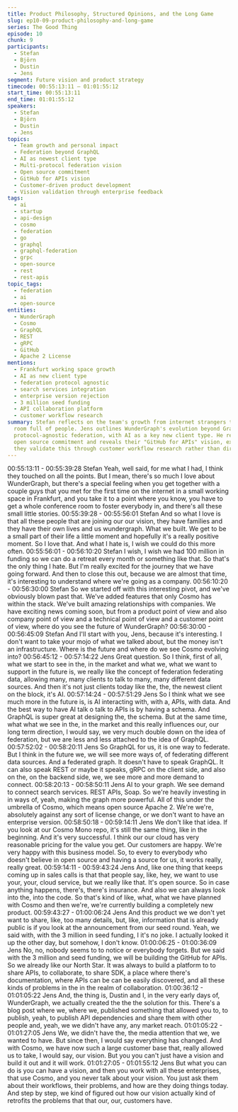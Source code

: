 ```yaml
---
title: Product Philosophy, Structured Opinions, and the Long Game
slug: ep10-09-product-philosophy-and-long-game
series: The Good Thing
episode: 10
chunk: 9
participants:
  - Stefan
  - Björn
  - Dustin
  - Jens
segment: Future vision and product strategy
timecode: 00:55:13:11 – 01:01:55:12
start_time: 00:55:13:11
end_time: 01:01:55:12
speakers:
  - Stefan
  - Björn
  - Dustin
  - Jens
topics:
  - Team growth and personal impact
  - Federation beyond GraphQL
  - AI as newest client type
  - Multi-protocol federation vision
  - Open source commitment
  - GitHub for APIs vision
  - Customer-driven product development
  - Vision validation through enterprise feedback
tags:
  - ai
  - startup
  - api-design
  - cosmo
  - federation
  - go
  - graphql
  - graphql-federation
  - grpc
  - open-source
  - rest
  - rest-apis
topic_tags:
  - federation
  - ai
  - open-source
entities:
  - WunderGraph
  - Cosmo
  - GraphQL
  - REST
  - gRPC
  - GitHub
  - Apache 2 License
mentions:
  - Frankfurt working space growth
  - AI as new client type
  - federation protocol agnostic
  - search services integration
  - enterprise version rejection
  - 3 million seed funding
  - API collaboration platform
  - customer workflow research
summary: Stefan reflects on the team's growth from internet strangers to a conference
  room full of people. Jens outlines WunderGraph's evolution beyond GraphQL toward
  protocol-agnostic federation, with AI as a key new client type. He reaffirms their
  open source commitment and reveals their "GitHub for APIs" vision, explaining how
  they validate this through customer workflow research rather than direct pitching.
---
```


00:55:13:11 - 00:55:39:28
Stefan
Yeah, well said, for me what I had, I think they touched on all the points. But I mean, there's so
much I love about WunderGraph, but there's a special feeling when you get together with a
couple guys that you met for the first time on the internet in a small working space in Frankfurt,
and you take it to a point where you know, you have to get a whole conference room to foster
everybody in, and there's all these small little stories.
00:55:39:28 - 00:55:56:01
Stefan
And so what I love is that all these people that are joining our our vision, they have families and
they have their own lives and us wundergraph. What we built. We get to be a small part of their
life a little moment and hopefully it's a really positive moment. So I love that. And what I hate is, I
wish we could do this more often.
00:55:56:01 - 00:56:10:20
Stefan
I wish, I wish we had 100 million in funding so we can do a retreat every month or something
like that. So that's the only thing I hate. But I'm really excited for the journey that we have going
forward. And then to close this out, because we are almost that time, it's interesting to
understand where we're going as a company.
00:56:10:20 - 00:56:30:00
Stefan
So we started off with this interesting pivot, and we've obviously blown past that. We've added
features that only Cosmo has within the stack. We've built amazing relationships with
companies. We have exciting news coming soon, but from a product point of view and also
company point of view and a technical point of view and a customer point of view, where do you
see the future of WunderGraph?
00:56:30:00 - 00:56:45:09
Stefan
And I'll start with you, Jens, because it's interesting. I don't want to take your mojo of what we
talked about, but the money isn't an infrastructure. Where is the future and where do we see
Cosmo evolving into?
00:56:45:12 - 00:57:14:22
Jens
Great question. So I think, first of all, what we start to see in the, in the market and what we,
what we want to support in the future is, we really like the concept of federation federating data,
allowing many, many clients to talk to many, many different data sources. And then it's not just
clients today like the, the, the newest client on the block, it's AI.
00:57:14:24 - 00:57:51:29
Jens
So I think what we see much more in the future is, is AI interacting with, with a, APIs, with data.
And the best way to have AI talk o talk to APIs is by having a schema. And GraphQL is super
great at designing the, the schema. But at the same time, what what we see in the, in the
market and this really influences our, our long term direction, I would say, we very much double
down on the idea of federation, but we are less and less attached to the idea of GraphQL.
00:57:52:02 - 00:58:20:11
Jens
So GraphQL for us, it is one way to federate. But I think in the future we, we will see more ways
of, of federating different data sources. And a federated graph. It doesn't have to speak
GraphQL. It can also speak REST or maybe it speaks, gRPC on the client side, and also on the,
on the backend side, we, we see more and more demand to connect.
00:58:20:13 - 00:58:50:11
Jens
AI to your graph. We see demand to connect search services. REST APIs, Soap. So we're
heavily investing in in ways of, yeah, making the graph more powerful. All of this under the
umbrella of Cosmo, which means open source Apache 2. We're we're, absolutely against any
sort of license change, or we don't want to have an enterprise version.
00:58:50:18 - 00:59:14:11
Jens
We don't like that idea. If you look at our Cosmo Mono repo, it's still the same thing, like in the
beginning. And it's very successful. I think our our cloud has very reasonable pricing for the
value you get. Our customers are happy. We're very happy with this business model. So, to
every to everybody who doesn't believe in open source and having a source for us, it works
really, really great.
00:59:14:11 - 00:59:43:24
Jens
And, like one thing that keeps coming up in sales calls is that that people say, like, hey, we want
to use your, your, cloud service, but we really like that. It's open source. So in case anything
happens, there's, there's insurance. And also we can always look into the, into the code. So
that's kind of like, what, what we have planned with Cosmo and then we're, we're currently
building a completely new product.
00:59:43:27 - 01:00:06:24
Jens
And this product we we don't yet want to share, like, too many details, but, like, information that
is already public is if you look at the announcement from our seed round. Yeah, we said with,
with the 3 million in seed funding, I it's no joke. I actually looked it up the other day, but
somehow, I don't know.
01:00:06:25 - 01:00:36:09
Jens
No, no, nobody seems to to notice or everybody forgets. But we said with the 3 million and seed
funding, we will be building the GitHub for APIs. So we already like our North Star. It was always
to build a platform to to share APIs, to collaborate, to share SDK, a place where there's
documentation, where APIs can be can be easily discovered, and all these kinds of problems in
the in the realm of collaboration.
01:00:36:12 - 01:01:05:22
Jens
And, the thing is, Dustin and I, in the very early days of, WunderGraph, we actually created the
the the solution for this. There's a blog post where we, where we, published something that
allowed you to, to publish, yeah, to publish API dependencies and share them with other people
and, yeah, we we didn't have any, any market reach.
01:01:05:22 - 01:01:27:05
Jens
We, we didn't have the, the media attention that we, we wanted to have. But since then, I would
say everything has changed. And with Cosmo, we have now such a large customer base that,
really allowed us to take, I would say, our vision. But you you can't just have a vision and build it
out and it will work.
01:01:27:05 - 01:01:55:12
Jens
But what you can do is you can have a vision, and then you work with all these enterprises, that
use Cosmo, and you never talk about your vision. You just ask them about their workflows, their
problems, and how are they doing things today. And step by step, we kind of figured out how our
vision actually kind of retrofits the problems that that our, our, customers have.